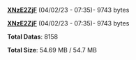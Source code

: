 [**XNzE2ZjF**](/data/XNzE2ZjF.txt) (04/02/23 - 07:35)- 9743 bytes

[**XNzE2ZjF**](/data/XNzE2ZjF.txt) (04/02/23 - 07:35)- 9743 bytes

**Total Datas**: 8158

**Total Size**: 54.69 MB / 54.7 MB